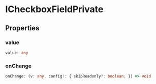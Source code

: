 # ICheckboxFieldPrivate

## Properties

### value

```ts
value: any
```

### onChange

```ts
onChange: (v: any, config?: { skipReadonly?: boolean; }) => void
```
